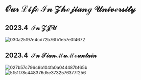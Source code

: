 # $\mathcal{Our\ Life\ In\ Zhejiang\ University}$
## $\mathcal{2023.4\ \ In\ ZJU}$ 
![030a25f97e4cd72b76fb1e57e0f4672](https://github.com/AIB001/AIB001.github.io/assets/141569168/4c871552-f234-48f5-a858-95f9b1e6156e)
## $\mathcal{2023.4\ \ In\ TianMu Mountain}$ 
![027b57c796c9b104fa0a044487bf65b](https://github.com/AIB001/AIB001.github.io/assets/141569168/f3951a27-4f17-4f58-9476-d6859fb4cd00)
![5f51f78c448376d5e3732576377f256](https://github.com/AIB001/AIB001.github.io/assets/141569168/511e6491-8fd9-481b-bc3a-8031f09e7e0f)


